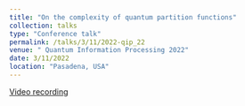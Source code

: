 ```yaml
---
title: "On the complexity of quantum partition functions"
collection: talks
type: "Conference talk"
permalink: /talks/3/11/2022-qip_22
venue: " Quantum Information Processing 2022"
date: 3/11/2022
location: "Pasadena, USA"
---
```


[Video recording](https://www.youtube.com/watch?v=OS2_w0wwKW0)
